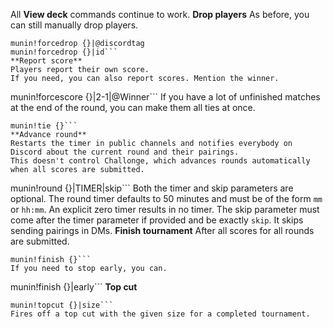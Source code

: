 All **View deck** commands continue to work.
**Drop players**
As before, you can still manually drop players.
```
munin!forcedrop {}|@discordtag
munin!forcedrop {}|id```
**Report score**
Players report their own score.
If you need, you can also report scores. Mention the winner.
```
munin!forcescore {}|2-1|@Winner```
If you have a lot of unfinished matches at the end of the round, you can make them all ties at once.
```
munin!tie {}```
**Advance round**
Restarts the timer in public channels and notifies everybody on Discord about the current round and their pairings.
This doesn't control Challonge, which advances rounds automatically when all scores are submitted.
```
munin!round {}|TIMER|skip```
Both the timer and skip parameters are optional.
The round timer defaults to 50 minutes and must be of the form `mm` or `hh:mm`.
An explicit zero timer results in no timer.
The skip parameter must come after the timer parameter if provided and be exactly `skip`.
It skips sending pairings in DMs.
**Finish tournament**
After all scores for all rounds are submitted.
```
munin!finish {}```
If you need to stop early, you can.
```
munin!finish {}|early```
**Top cut**
```
munin!topcut {}|size```
Fires off a top cut with the given size for a completed tournament.
